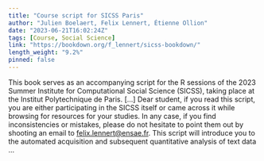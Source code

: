 ```yaml
---
title: "Course script for SICSS Paris"
author: "Julien Boelaert, Felix Lennert, Étienne Ollion"
date: "2023-06-21T16:02:24Z"
tags: [Course, Social Science]
link: "https://bookdown.org/f_lennert/sicss-bookdown/"
length_weight: "9.2%"
pinned: false
---
```


This book serves as an accompanying script for the R sessions of the 2023 Summer Institute for Computational Social Science (SICSS), taking place at the Institut Polytechnique de Paris. [...] Dear student, if you read this script, you are either participating in the SICSS itself or came across it while browsing for resources for your studies. In any case, if you find inconsistencies or mistakes, please do not hesitate to point them out by shooting an email to felix.lennert@ensae.fr. This script will introduce you to the automated acquisition and subsequent quantitative analysis of text data ...

